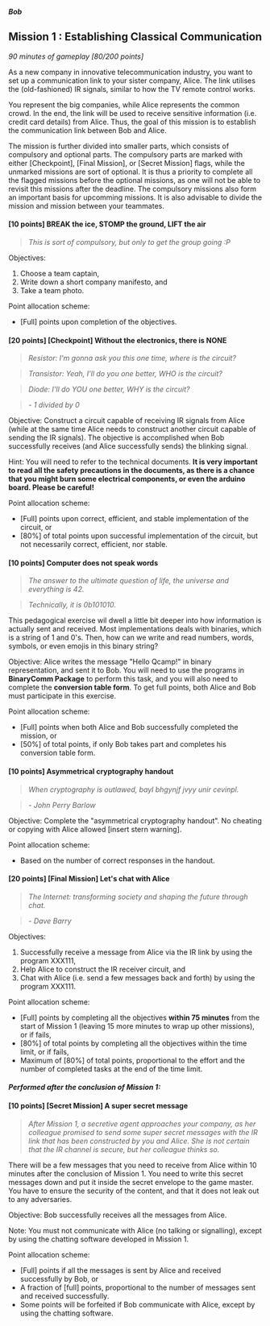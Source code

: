 **_Bob_**
## Mission 1 : Establishing Classical Communication
*90 minutes of gameplay [80/200 points]*

As a new company in innovative telecommunication industry, you want to set up a communication link to your sister company, Alice. The link utilises the (old-fashioned) IR signals, similar to how the TV remote control works.

You represent the big companies, while Alice represents the common crowd. In the end, the link will be used to receive sensitive information (i.e. credit card details) from Alice. Thus, the goal of this mission is to establish the communication link between Bob and Alice.

The mission is further divided into smaller parts, which consists of compulsory and optional parts. The compulsory parts are marked with either [Checkpoint], [Final Mission], or [Secret Mission] flags, while the unmarked missions are sort of optional. It is thus a priority to complete all the flagged missions before the optional missions, as one will not be able to revisit this missions after the deadline. The compulsory missions also form an important basis for upcomming missions. It is also advisable to divide the mission and mission between your teammates.

#### [10 points] BREAK the ice, STOMP the ground, LIFT the air
> *This is sort of compulsory, but only to get the group going :P*

Objectives:
1. Choose a team captain,
1. Write down a short company manifesto, and
1. Take a team photo.

Point allocation scheme:
* [Full] points upon completion of the objectives.

#### [20 points] [Checkpoint] Without the electronics, there is NONE
> *Resistor: I'm gonna ask you this one time, where is the circuit?*

> *Transistor: Yeah, I'll do you one better, WHO is the circuit?*

> *Diode: I'll do YOU one better, WHY is the circuit?*

> *- 1 divided by 0*

Objective: Construct a circuit capable of receiving IR signals from Alice (while at the same time Alice needs to construct another circuit capable of sending the IR signals). The objective is accomplished when Bob successfully receives (and Alice successfully sends) the blinking signal.

Hint: You will need to refer to the technical documents. **It is very important to read all the safety precautions in the documents, as there is a chance that you might burn some electrical components, or even the arduino board. Please be careful!**

Point allocation scheme:
* [Full] points upon correct, efficient, and stable implementation of the circuit, or
* [80%] of total points upon successful implementation of the circuit, but not necessarily correct, efficient, nor stable.

#### [10 points] Computer does not speak words
> *The answer to the ultimate question of life, the universe and everything is 42.*

> *Technically, it is 0b101010.*

This pedagogical exercise wil dwell a little bit deeper into how information is actually sent and received. Most implementations deals with binaries, which is a string of 1 and 0's. Then, how can we write and read numbers, words, symbols, or even emojis in this binary string?

Objective: Alice writes the message "Hello Qcamp!" in binary representation, and sent it to Bob. You will need to use the programs in **BinaryComm Package** to perform this task, and you will also need to complete the **conversion table form**. To get full points, both Alice and Bob must participate in this exercise.

Point allocation scheme:
* [Full] points when both Alice and Bob successfully completed the mission, or
* [50%] of total points, if only Bob takes part and completes his conversion table form.

#### [10 points] Asymmetrical cryptography handout
> *When cryptography is outlawed, bayl bhgynjf jvyy unir cevinpl.*

> *-  John Perry Barlow*

Objective: Complete the "asymmetrical cryptography handout". No cheating or copying with Alice allowed [insert stern warning].

Point allocation scheme:
* Based on the number of correct responses in the handout.

#### [20 points] [Final Mission] Let's chat with Alice
> *The Internet: transforming society and shaping the future through chat.*

> *- Dave Barry*

Objectives:
1. Successfully receive a message from Alice via the IR link by using the program XXX111,
1. Help Alice to construct the IR receiver circuit, and
1. Chat with Alice (i.e. send a few messages back and forth) by using the program XXX111.

Point allocation scheme:
* [Full] points by completing all the objectives **within 75 minutes** from the start of Mission 1 (leaving 15 more minutes to wrap up other missions), or if fails,
* [80%] of total points by completing all the objectives within the time limit, or if fails,
* Maximum of [80%] of total points, proportional to the effort and the number of completed tasks at the end of the time limit.

#### *Performed __after__ the conclusion of Mission 1:*
#### [10 points] [Secret Mission] A super secret message
> *After Mission 1, a secretive agent approaches your company, as her colleague promised to send some super secret messages with the IR link that has been constructed by you and Alice. She is not certain that the IR channel is secure, but her colleague thinks so.*

There will be a few messages that you need to receive from Alice within 10 minutes after the conclusion of Mission 1. You need to write this secret messages down and put it inside the secret envelope to the game master. You have to ensure the security of the content, and that it does not leak out to any adversaries.

Objective: Bob successfully receives all the messages from Alice.

Note: You must not communicate with Alice (no talking or signalling), except by using the chatting software developed in Mission 1.

Point allocation scheme:
* [Full] points if all the messages is sent by Alice and received successfully by Bob, or
* A fraction of [full] points, proportional to the number of messages sent and received successfully.
* Some points will be forfeited if Bob communicate with Alice, except by using the chatting software.
